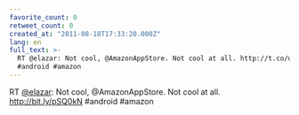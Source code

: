 ```yaml
---
favorite_count: 0
retweet_count: 0
created_at: "2011-08-18T17:33:20.000Z"
lang: en
full_text: >-
  RT @elazar: Not cool, @AmazonAppStore. Not cool at all. http://t.co/utfF6fr
  #android #amazon
---
```


RT [@elazar](https://twitter.com/elazar): Not cool, @AmazonAppStore. Not cool at
all. <http://bit.ly/pSQ0kN> #android #amazon
